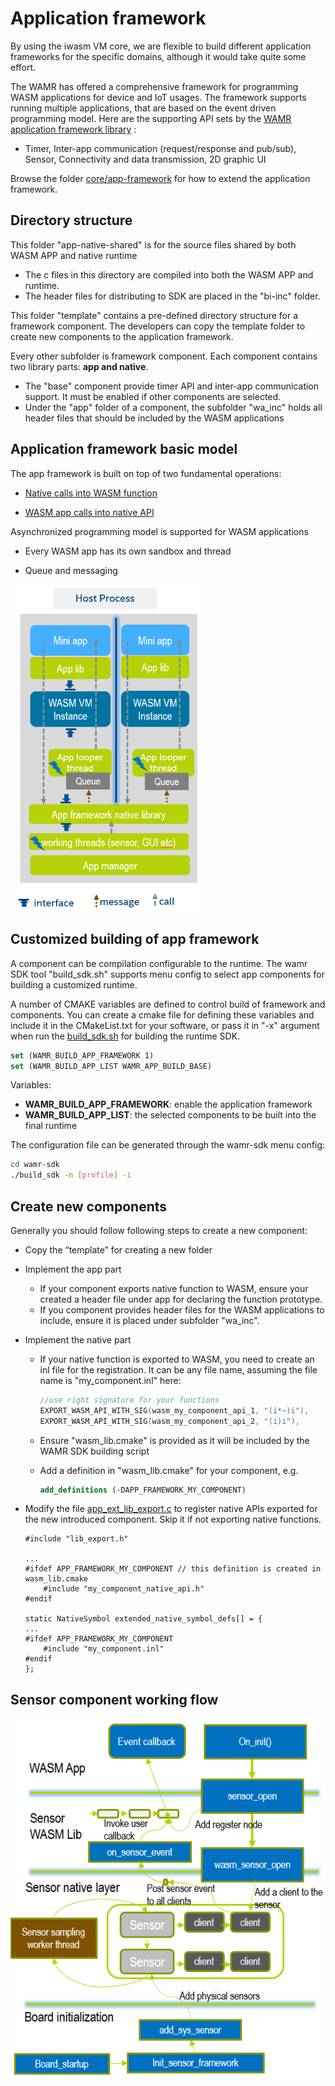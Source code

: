 # Application framework

By using the iwasm VM core, we are flexible to build different application frameworks for the specific domains, although it would take quite some effort.

The WAMR has offered a comprehensive framework for programming WASM applications for device and IoT usages. The framework supports running multiple applications, that are based on the event driven programming model. Here are the supporting API sets by the [WAMR application framework library](./doc/wamr_api.md) :

- Timer,  Inter-app communication (request/response and pub/sub), Sensor, Connectivity and data transmission, 2D graphic UI

Browse the folder  [core/app-framework](./core/app-framework) for how to extend the application framework.


## Directory structure
This folder "app-native-shared" is for the source files shared by both WASM APP and native runtime  

- The c files in this directory are compiled into both the WASM APP and runtime.
- The header files for distributing to SDK are placed in the "bi-inc" folder.

This folder "template" contains a pre-defined directory structure for a framework component. The developers can copy the template folder to create new components to the application framework.  

Every other subfolder is framework component. Each component contains two library parts: **app and native**.  

- The "base" component provide timer API and inter-app communication support. It must be enabled if other components are selected.
- Under the "app" folder of a component, the subfolder "wa_inc" holds all header files that should be included by the WASM applications

## Application framework basic model

The app framework is built on top of two fundamental operations:

- [Native calls into WASM function](../../doc/embed_wamr.md)

- [WASM app calls into native API](../../doc/export_native_api.md)

Asynchronized programming model is supported for WASM applications

- Every WASM app has its own sandbox and thread

- Queue and messaging

<img src="../../doc/pics/app_framework.PNG" style="zoom:67%;" />



## Customized building of app framework

A component can be compilation configurable to the runtime. The wamr SDK tool "build_sdk.sh" supports menu config to select app components for building a customized runtime.

A number of CMAKE variables are defined to control build of framework and components. You can create a cmake file for defining these variables and include it in the CMakeList.txt for your software, or pass it in "-x" argument when run the [build_sdk.sh](../../wamr-sdk/build_sdk.sh) for building the runtime SDK.

```cmake
set (WAMR_BUILD_APP_FRAMEWORK 1)
set (WAMR_BUILD_APP_LIST WAMR_APP_BUILD_BASE)
```

Variables:

- **WAMR_BUILD_APP_FRAMEWORK**: enable the application framework
- **WAMR_BUILD_APP_LIST**: the selected components to be built into the final runtime



The configuration file can be generated through the wamr-sdk menu config:

```bash
cd wamr-sdk
./build_sdk -n [profile] -i
```



## Create new components

Generally you should follow following steps to create a new component:

- Copy the “template” for creating a new folder

- Implement the app part

  - If your component exports native function to WASM, ensure your created a header file under app for declaring the function prototype.
  - If you component provides header files for the WASM applications to include, ensure it is placed under subfolder "wa_inc".

- Implement the native part

  - If your native function is exported to WASM, you need to create an inl file for the registration. It can be any file name, assuming the file name is "my_component.inl" here:

    ```c
    //use right signature for your functions
    EXPORT_WASM_API_WITH_SIG(wasm_my_component_api_1, "(i*~)i"),
    EXPORT_WASM_API_WITH_SIG(wasm_my_component_api_2, "(i)i"),
    ```

  - Ensure "wasm_lib.cmake" is provided as it will be included by the WAMR SDK building script

  - Add a definition in "wasm_lib.cmake" for your component, e.g.

    ```cmake
    add_definitions (-DAPP_FRAMEWORK_MY_COMPONENT)
    ```

- Modify the file [app_ext_lib_export.c](./app_ext_lib_export.c) to register native APIs exported for the new introduced component. Skip it if not exporting native functions.

  ```
  #include "lib_export.h"

  ...
  #ifdef APP_FRAMEWORK_MY_COMPONENT // this definition is created in wasm_lib.cmake
      #include "my_component_native_api.h"
  #endif

  static NativeSymbol extended_native_symbol_defs[] = {
  ...
  #ifdef APP_FRAMEWORK_MY_COMPONENT
      #include "my_component.inl"
  #endif
  };
  ```



## Sensor component working flow
![](../../doc/pics/sensor_callflow.PNG)

